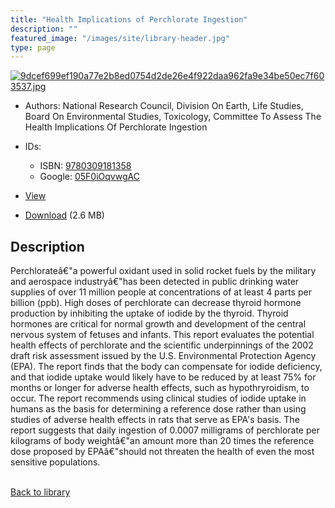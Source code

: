 ```yaml
---
title: "Health Implications of Perchlorate Ingestion"
description: ""
featured_image: "/images/site/library-header.jpg"
type: page
---
```


<a href="" target="_blank">![9dcef699ef190a77e2b8ed0754d2de26e4f922daa962fa9e34be50ec7f603537.jpg](/images/library/9dcef699ef190a77e2b8ed0754d2de26e4f922daa962fa9e34be50ec7f603537.jpg)</a>
* Authors: National Research Council, Division On Earth, Life Studies, Board On Environmental Studies, Toxicology, Committee To Assess The Health Implications Of Perchlorate Ingestion
* IDs:
  * ISBN: <a href="https://www.worldcat.org/isbn/9780309181358" target="_blank">9780309181358</a>
  * Google: <a href="https://books.google.com/books?id=05F0iOqvwgAC" target="_blank">05F0iOqvwgAC</a>
* <a href="" target="_blank">View</a>

* [Download]() (2.6 MB)

## Description<div>
<p>Perchlorateâ€"a powerful oxidant used in solid rocket fuels by the military and aerospace industryâ€"has been detected in public drinking water supplies of over 11 million people at concentrations of at least 4 parts per billion (ppb). High doses of perchlorate can decrease thyroid hormone production by inhibiting the uptake of iodide by the thyroid. Thyroid hormones are critical for normal growth and development of the central nervous system of fetuses and infants. This report evaluates the potential health effects of perchlorate and the scientific underpinnings of the 2002 draft risk assessment issued by the U.S. Environmental Protection Agency (EPA). The report finds that the body can compensate for iodide deficiency, and that iodide uptake would likely have to be reduced by at least 75% for months or longer for adverse health effects, such as hypothryroidism, to occur. The report recommends using clinical studies of iodide uptake in humans as the basis for determining a reference dose rather than using studies of adverse health effects in rats that serve as EPA's basis. The report suggests that daily ingestion of 0.0007 milligrams of perchlorate per kilograms of body weightâ€"an amount more than 20 times the reference dose proposed by EPAâ€"should not threaten the health of even the most sensitive populations.</p></div>

<br />[Back to library](/library/)
